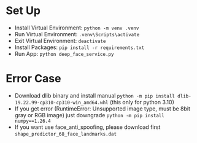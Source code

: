 # Set Up
- Install Virtual Environment: `python -m venv .venv`
- Run Virtual Environment: `.venv\Scripts\activate`
- Exit Virtual Environment: `deactivate`
- Install Packages: `pip install -r requirements.txt`
- Run App: `python deep_face_service.py`

# Error Case
- Download dlib binary and install manual `python -m pip install dlib-19.22.99-cp310-cp310-win_amd64.whl` (this only for python 3.10)
- If you get error (RuntimeError: Unsupported image type, must be 8bit gray or RGB image) just downgrade `python -m pip install numpy==1.26.4`
- If you want use face_anti_spoofing, please download first `shape_predictor_68_face_landmarks.dat`
